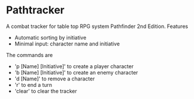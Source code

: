 # Pathtracker
A combat tracker for table top RPG system Pathfinder 2nd Edition.
Features
- Automatic sorting by initiative
- Minimal input: character name and initiative

The commands are
- 'p [Name] [Initiative]' to create a player character
- 'b [Name] [Initiative]' to create an enemy character
- 'd [Name]' to remove a character
- 'r' to end a turn
- 'clear' to clear the tracker

